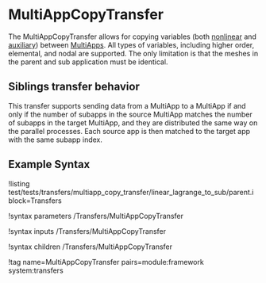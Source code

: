 # MultiAppCopyTransfer

The MultiAppCopyTransfer allows for copying variables (both [nonlinear](syntax/Variables/index.md)
and [auxiliary](/AuxVariables/index.md)) between [MultiApps](/MultiApps/index.md). All types
of variables, including higher order, elemental, and nodal are supported. The only limitation is that
the meshes in the parent and sub application must be identical.

## Siblings transfer behavior

This transfer supports sending data from a MultiApp to a MultiApp if and only if the number of subapps
in the source MultiApp matches the number of subapps in the target MultiApp, and they are distributed
the same way on the parallel processes. Each source app is then matched to the target app with the same
subapp index.

## Example Syntax

!listing test/tests/transfers/multiapp_copy_transfer/linear_lagrange_to_sub/parent.i block=Transfers

!syntax parameters /Transfers/MultiAppCopyTransfer

!syntax inputs /Transfers/MultiAppCopyTransfer

!syntax children /Transfers/MultiAppCopyTransfer

!tag name=MultiAppCopyTransfer pairs=module:framework system:transfers
